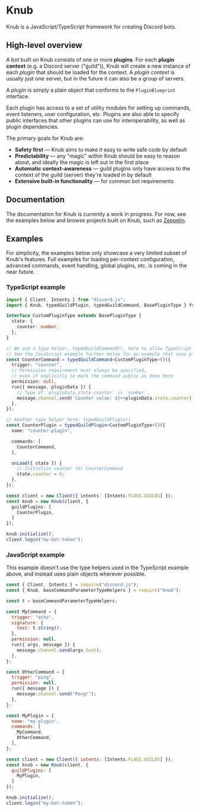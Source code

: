 # Knub
Knub is a JavaScript/TypeScript framework for creating Discord bots.

## High-level overview
A bot built on Knub consists of one or more **plugins**.
For each **plugin context** (e.g. a Discord server ("guild")), Knub will create a new instance of each *plugin*
that should be loaded for the context. A *plugin context* is usually just one
server, but in the future it can also be a group of servers.

A *plugin* is simply a plain object that conforms to the `PluginBlueprint` interface.

Each plugin has access to a set of utility modules for setting up commands,
event listeners, user configuration, etc. Plugins are also able to specify
public interfaces that other plugins can use for interoperability, as well as
plugin dependencies.

The primary goals for Knub are:
* **Safety first** — Knub aims to make it easy to write safe code by default
* **Predictability** — any "magic" within Knub should be easy to reason about, and ideally the magic is left out in the first place
* **Automatic context-awareness** — guild plugins only have access to the context of the guild (server) they're loaded in by default
* **Extensive built-in functionality** — for common bot requirements

## Documentation
The documentation for Knub is currently a work in progress. For now, see the examples below and browse projects built
on Knub, such as [Zeppelin](https://github.com/Dragory/ZeppelinBot).

## Examples
For simplicity, the examples below only showcase a very limited subset of Knub's features.
Full examples for loading per-context configuration, advanced commands, event handling, global plugins, etc.
is coming in the near future.

### TypeScript example
```ts
import { Client, Intents } from "discord.js";
import { Knub, typedGuildPlugin, typedGuildCommand, BasePluginType } from "knub";

interface CustomPluginType extends BasePluginType {
  state: {
    counter: number;
  };
}

// We use a type helper, typedGuildCommand(), here to allow TypeScript to infer argument types and other types within the command object ("blueprint")
// See the JavaScript example further below for an example that uses plain objects instead!
const CounterCommand = typedGuildCommand<CustomPluginType>()({
  trigger: "counter",
  // Permission requirement must always be specified,
  // even if explicitly to mark the command public as done here
  permission: null,
  run({ message, pluginData }) {
    // Type of `pluginData.state.counter` is `number`
    message.channel.send(`Counter value: ${++pluginData.state.counter}`);
  },
});

// Another type helper here: typedGuildPlugin()
const CounterPlugin = typedGuildPlugin<CustomPluginType>()({
  name: "counter-plugin",

  commands: [
    CounterCommand,
  ],

  onLoad({ state }) {
    // Initialize counter for CounterCommand
    state.counter = 0;
  },
});

const client = new Client({ intents: [Intents.FLAGS.GUILDS] });
const knub = new Knub(client, {
  guildPlugins: [
    CounterPlugin,
  ]
});

knub.initialize();
client.login("my-bot-token");
```

### JavaScript example
This example doesn't use the type helpers used in the TypeScript example above, and instead uses plain objects wherever possible.

```js
const { Client, Intents } = require("discord.js");
const { Knub, baseCommandParameterTypeHelpers } = require("knub");

const t = baseCommandParameterTypeHelpers;

const MyCommand = {
  trigger: "echo",
  signature: {
    text: t.string(),
  },
  permission: null,
  run({ args, message }) {
    message.channel.send(args.text);
  },
};

const OtherCommand = {
  trigger: "ping",
  permission: null,
  run({ message }) {
    message.channel.send("Pong!");
  },
};

const MyPlugin = {
  name: "my-plugin",
  commands: [
    MyCommand,
    OtherCommand,
  ],
};

const client = new Client({ intents: [Intents.FLAGS.GUILDS] });
const knub = new Knub(client, {
  guildPlugins: [
    MyPlugin,
  ]
});

knub.initialize();
client.login("my-bot-token");
```
